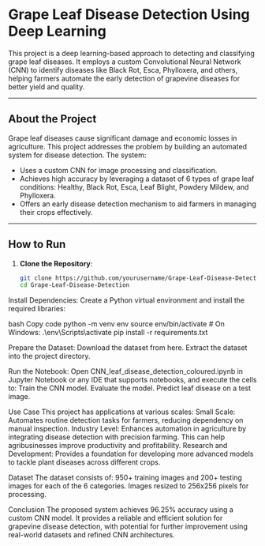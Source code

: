 # Grape Leaf Disease Detection Using Deep Learning

This project is a deep learning-based approach to detecting and classifying grape leaf diseases. It employs a custom Convolutional Neural Network (CNN) to identify diseases like Black Rot, Esca, Phylloxera, and others, helping farmers automate the early detection of grapevine diseases for better yield and quality.

---

## About the Project

Grape leaf diseases cause significant damage and economic losses in agriculture. This project addresses the problem by building an automated system for disease detection. The system:
- Uses a custom CNN for image processing and classification.
- Achieves high accuracy by leveraging a dataset of 6 types of grape leaf conditions: Healthy, Black Rot, Esca, Leaf Blight, Powdery Mildew, and Phylloxera.
- Offers an early disease detection mechanism to aid farmers in managing their crops effectively.

---

## How to Run

1. **Clone the Repository**:
   ```bash
   git clone https://github.com/yourusername/Grape-Leaf-Disease-Detection.git
   cd Grape-Leaf-Disease-Detection
Install Dependencies: Create a Python virtual environment and install the required libraries:

bash
Copy code
python -m venv env
source env/bin/activate  # On Windows: .\env\Scripts\activate
pip install -r requirements.txt

Prepare the Dataset:
Download the dataset from here.
Extract the dataset into the project directory.

Run the Notebook: Open CNN_leaf_disease_detection_coloured.ipynb in Jupyter Notebook or any IDE that supports notebooks, and execute the cells to:
Train the CNN model.
Evaluate the model.
Predict leaf disease on a test image.

Use Case
This project has applications at various scales:
Small Scale: Automates routine detection tasks for farmers, reducing dependency on manual inspection.
Industry Level: Enhances automation in agriculture by integrating disease detection with precision farming. This can help agribusinesses improve productivity and profitability.
Research and Development: Provides a foundation for developing more advanced models to tackle plant diseases across different crops.

Dataset
The dataset consists of:
950+ training images and 200+ testing images for each of the 6 categories.
Images resized to 256x256 pixels for processing.

Conclusion
The proposed system achieves 96.25% accuracy using a custom CNN model. It provides a reliable and efficient solution for grapevine disease detection, with potential for further improvement using real-world datasets and refined CNN architectures.